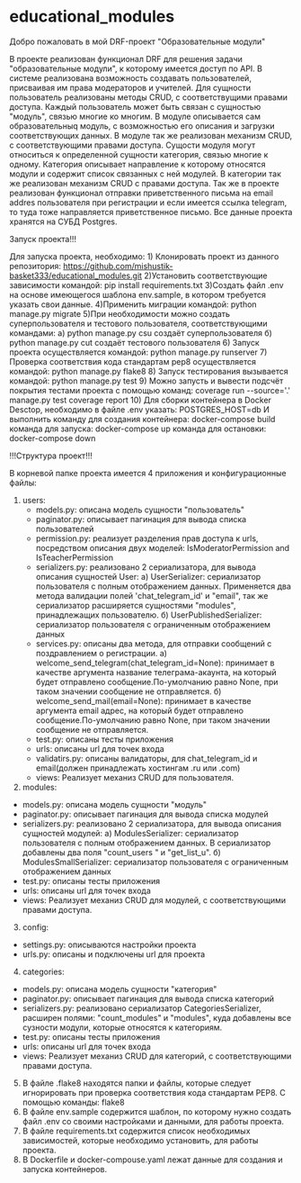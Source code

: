 # educational_modules

Добро пожаловать в мой DRF-проект "Образовательные модули"

В проекте реализован функционал DRF для решения задачи "образовательные модули", к которому имеется доступ по API.
В системе реализована возможность создавать пользователей, присваивая им права модераторов и учителей. Для сущности пользователь реализованы методы CRUD, с соответствущими правами доступа. Каждый пользователь может быть связан с сущностью "модуль", связью многие ко многим. В модуле описывается сам образовательныq модуль, с возможностью его описания и загрузки соответствующих данных. В модуле так же реализован механизм CRUD, с соответствующими правами доступа. Сущости модуля могут относиться к определенной сущности категория, связью многие к одному. Категория описывает направление к которому относятся модули и содержит список связанных с ней модулей. В категории так же реализован механизм CRUD с правами доступа. Так же в проекте реализован функционал отправки приветственного письма на email addres пользователя при регистрации и если имеется ссылка telegram, то туда тоже направляется приветственное письмо. Все данные проекта хранятся на СУБД Postgres.

Запуск проекта!!!

Для запуска проекта, необходимо:
    1) Клонировать проект из данного репозитория: 
        https://github.com/mishustik-basket333/educational_modules.git
    2)Установить соответствующие зависимости командой: 
        pip install requirements.txt
    3)Создать файл .env на основе имеющегося шаблона env.sample, в котором требуется указать свои данные.
    4)Применить миграции командой:
        python manage.py migrate
    5)При необходимости можно создать суперпользователя и тестового пользователя, соответствующими командами: 
        a) python manage.py csu
            создаёт суперпользователя
        б) python manage.py cut 
            создаёт тестового пользователя
    6) Запуск проекта осуществляется командой: 
        python manage.py runserver
    7) Проверка соответствия кода стандартам pep8 осуществляется командой:
        python manage.py flake8
    8) Запуск тестирования вызывается командой:
        python manage.py test
    9) Можно запусть и вывести подсчёт покрытия тестами проекта с помощью команд:
        coverage run --source='.' manage.py test
        coverage report
    10) Для сборки контейнера в Docker Desctop, необходимо в файле .env указать:
        POSTGRES_HOST=db
        И выполнить команду для создания контейнера:
        docker-compose build  
        команда для запуска:
        docker-compose up
        команда для остановки:
        docker-compose down
        


!!!Структура проект!!!

В корневой папке проекта имеется 4 приложения и конфигурационные файлы:

1) users:
    - models.py: описана модель сущности "пользователь"
    - paginator.py: описывает пагинация для вывода списка пользователей
    - permission.py: реализует разделения прав доступа к urls, посредством описания двух моделей: IsModeratorPermission and IsTeacherPermission
    - serializers.py: реализовано 2 сериализатора, для вывода описания сущностей User:
        a) UserSerializer: сериализатор пользователя с полным отображением данных. Применяется два метода валидации полей 'chat_telegram_id' и "email",
          так же сериализатор расширяется сущностями "modules", принадлежащих пользователю.
        б) UserPublishedSerializer: сериализатор пользователя с ограниченным отображением данных
    - services.py: описаны два метода, для отправки сообщений с поздравлением о регистрации.
        а) welcome_send_telegram(chat_telegram_id=None): принимает в качестве аргумента название телеграма-акаунта, на который будет отправлено
          сообщение.По-умолчанию равно None, при таком значении сообщение не отправляется.
        б) welcome_send_mail(email=None): принимает в качестве аргумента email адрес, на который будет отправлено
          сообщение.По-умолчанию равно None, при таком значении сообщение не отправляется.
    - test.py: описаны тесты приложения
    - urls: описаны url для точек входа
    - validatirs.py: описаны валидаторы, для chat_telegram_id и email(должен принадлежать хостингам .ru или .com)
    - views: Реализует механиз CRUD для пользователя.
2) modules:
  - models.py: описана модель сущности "модуль"
  - paginator.py: описывает пагинация для вывода списка модулей
  - serializers.py: реализовано 2 сериализатора, для вывода описания сущностей модулей:
      a) ModulesSerializer: сериализатор пользователя с полным отображением данных. В сериализатор добавлены два поля "count_users " и "get_list_u".
      б) ModulesSmallSerializer: сериализатор пользователя с ограниченным отображением данных
  - test.py: описаны тесты приложения
  - urls: описаны url для точек входа
  - views: Реализует механиз CRUD для модулей, с соответствующими правами доступа.
3) config:
  - settings.py: описываются настройки проекта
  - urls.py: описаны и подключены url для проекта
4) categories:
  - models.py: описана модель сущности "категория"
  - paginator.py: описывает пагинация для вывода списка категорий
  - serializers.py: реализовано сериализатор CategoriesSerializer, расширен полями: "count_modules" и "modules", куда добавлены все сузности модули, которые относятся к категориям.
  - test.py: описаны тесты приложения
  - urls: описаны url для точек входа
  - views: Реализует механиз CRUD для категорий, с соответствующими правами доступа.

5) В файле .flake8 находятся папки и файлы, которые следует игнорировать при проверка соответствия кода стандартам PEP8.
   С помощью команды:
    flake8
6) В файле env.sample содержится шаблон, по которому нужно создать файл .env со своими настройками и данными, для работы проекта.
7) В файле requirements.txt содержится список необходимых зависимостей, которые необходимо установить, для работы проекта.
8) В Dockerfile и docker-compouse.yaml лежат данные для создания и запуска контейнеров.
